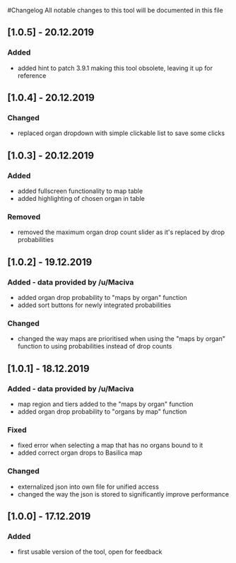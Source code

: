 #Changelog
All notable changes to this tool will be documented in this file

## [1.0.5] - 20.12.2019
### Added
- added hint to patch 3.9.1 making this tool obsolete, leaving it up for reference

## [1.0.4] - 20.12.2019
### Changed
- replaced organ dropdown with simple clickable list to save some clicks

## [1.0.3] - 20.12.2019
### Added
- added fullscreen functionality to map table
- added highlighting of chosen organ in table

### Removed
- removed the maximum organ drop count slider as it's replaced by drop probabilities

## [1.0.2] - 19.12.2019
### Added - data provided by /u/Maciva
- added organ drop probability to "maps by organ" function
- added sort buttons for newly integrated probabilities

### Changed
- changed the way maps are prioritised when using the "maps by organ" function to using probabilities instead of drop counts

## [1.0.1] - 18.12.2019
### Added - data provided by /u/Maciva
- map region and tiers added to the "maps by organ" function
- added organ drop probability to "organs by map" function

### Fixed
- fixed error when selecting a map that has no organs bound to it
- added correct organ drops to Basilica map

### Changed
- externalized json into own file for unified access
- changed the way the json is stored to significantly improve performance

## [1.0.0] - 17.12.2019
### Added
- first usable version of the tool, open for feedback